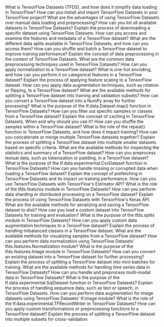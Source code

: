What is TensorFlow Datasets (TFDS), and how does it simplify data loading in TensorFlow?
How can you install and import TensorFlow Datasets in your TensorFlow project?
What are the advantages of using TensorFlow Datasets over manual data loading and preprocessing?
How can you list all available datasets in TensorFlow Datasets?
Explain the process of downloading a specific dataset using TensorFlow Datasets.
How can you access and examine the features and metadata of a TensorFlow dataset?
What are the different data splits available in TensorFlow Datasets, and how can you access them?
How can you shuffle and batch a TensorFlow dataset to improve training performance?
Explain the concept of data preprocessing in the context of TensorFlow Datasets.
What are the common data preprocessing techniques used in TensorFlow Datasets?
How can you apply normalization to a TensorFlow dataset?
What is one-hot encoding, and how can you perform it on categorical features in a TensorFlow dataset?
Explain the process of applying feature scaling to a TensorFlow dataset.
How can you apply data augmentation techniques, such as rotation or flipping, to a TensorFlow dataset?
What are the available methods for splitting a TensorFlow dataset into training and validation subsets?
How can you convert a TensorFlow dataset into a NumPy array for further processing?
What is the purpose of the tf.data.Dataset.map() function in TensorFlow Datasets?
How can you filter out specific samples or classes from a TensorFlow dataset?
Explain the concept of caching in TensorFlow Datasets. When and why should you use it?
How can you shuffle the samples within a TensorFlow dataset?
What is the role of the repeat() function in TensorFlow Datasets, and how does it impact training?
How can you concatenate or merge multiple TensorFlow datasets together?
Explain the process of splitting a TensorFlow dataset into multiple smaller datasets based on specific criteria.
What are the available methods for inspecting the statistics and summary of a TensorFlow dataset?
How can you preprocess textual data, such as tokenization or padding, in a TensorFlow dataset?
What is the purpose of the tf.data.experimental.CsvDataset function in TensorFlow Datasets?
How can you handle missing or corrupted data when loading a TensorFlow dataset?
Explain the concept of prefetching in TensorFlow Datasets and its impact on training performance.
How can you use TensorFlow Datasets with TensorFlow's Estimator API?
What is the role of the tfds.features module in TensorFlow Datasets?
How can you perform data sharding or distributed processing on a TensorFlow dataset?
Explain the process of using TensorFlow Datasets with TensorFlow's Keras API.
What are the available methods for serializing and saving a TensorFlow dataset to disk?
How can you load a custom dataset into TensorFlow Datasets for training and evaluation?
What is the purpose of the tfds.splits module in TensorFlow Datasets?
How can you apply custom data augmentation techniques to a TensorFlow dataset?
Explain the process of handling imbalanced classes in a TensorFlow dataset.
What are the available methods for visualizing samples from a TensorFlow dataset?
How can you perform data normalization using TensorFlow Datasets' tfds.features.Normalization module?
What is the purpose of the tfds.features.Image module in TensorFlow Datasets?
How can you convert an existing dataset into a TensorFlow dataset for further processing?
Explain the process of splitting a TensorFlow dataset into mini-batches for training.
What are the available methods for handling time series data in TensorFlow Datasets?
How can you handle and preprocess multi-modal data in TensorFlow Datasets?
What is the purpose of the tf.data.experimental.SqlDataset function in TensorFlow Datasets?
Explain the process of handling sequence data, such as text or speech, in TensorFlow Datasets.
How can you perform data augmentation for image datasets using TensorFlow Datasets' tf.image module?
What is the role of the tf.data.experimental.TFRecordWriter in TensorFlow Datasets?
How can you apply custom transformations or preprocessing functions to a TensorFlow dataset?
Explain the process of splitting a TensorFlow dataset into multiple subsets for cross-validation.